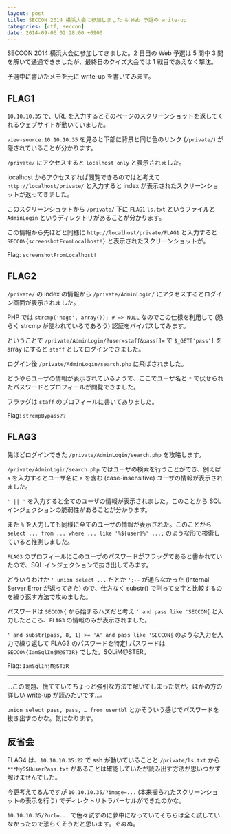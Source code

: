 ```yaml
---
layout: post
title: SECCON 2014 横浜大会に参加しました & Web 予選の write-up
categories: [ctf, seccon]
date: 2014-09-06 02:28:00 +0900
---
```


SECCON 2014 横浜大会に参加してきました。2 日目の Web 予選は 5 問中 3 問を解いて通過できましたが、最終日のクイズ大会では 1 戦目であえなく撃沈。

予選中に書いたメモを元に write-up を書いてみます。

## FLAG1
`10.10.10.35` で、URL を入力するとそのページのスクリーンショットを返してくれるウェブサイトが動いていました。

`view-source:10.10.10.35` を見ると下部に背景と同じ色のリンク (`/private/`) が隠されていることが分かります。

`/private/` にアクセスすると `localhost only` と表示されました。

localhost からアクセスすれば閲覧できるのではと考えて `http://localhost/private/` と入力すると index が表示されたスクリーンショットが返ってきました。

このスクリーンショットから `/private/` 下に `FLAG1` `ls.txt` というファイルと `AdminLogin` というディレクトリがあることが分かります。

この情報から先ほどと同様に `http://localhost/private/FLAG1` と入力すると `SECCON{screenshotFromLocalhost!}` と表示されたスクリーンショットが。

Flag: `screenshotFromLocalhost!`

## FLAG2
`/private/` の index の情報から `/private/AdminLogin/` にアクセスするとログイン画面が表示されました。

PHP では `strcmp('hoge', array()); # => NULL` なのでこの仕様を利用して (恐らく strcmp が使われているであろう) 認証をバイパスしてみます。

ということで `/private/AdminLogin/?user=staff&pass[]=` で `$_GET['pass']` を array にすると `staff` としてログインできました。

ログイン後 `/private/AdminLogin/search.php` に飛ばされました。

どうやらユーザの情報が表示されているようで、ここでユーザ名と `*` で伏せられたパスワードとプロフィールが閲覧できました。

フラッグは `staff` のプロフィールに書いてありました。

Flag: `strcmpBypass??`

## FLAG3
先ほどログインできた `/private/AdminLogin/search.php` を攻略します。

`/private/AdminLogin/search.php` ではユーザの検索を行うことができ、例えば `a` を入力するとユーザ名に `a` を含む (case-insensitive) ユーザの情報が表示されました。

`' || '` を入力すると全てのユーザの情報が表示されました。このことから SQL インジェクションの脆弱性があることが分かります。

また `%` を入力しても同様に全てのユーザの情報が表示された。このことから `select ... from ... where ... like '%${user}%' ...;` のような形で検索していると推測しました。

`FLAG3` のプロフィールにこのユーザのパスワードがフラッグであると書かれていたので、SQL インジェクションで抜き出してみます。

どういうわけか `' union select ...` だとか `';--` が通らなかった (Internal Server Error が返ってきた) ので、仕方なく substr() で削って文字と比較するのを繰り返す方法で攻めました。

パスワードは `SECCON{` から始まるハズだと考え `' and pass like 'SECCON{` と入力したところ、`FLAG3` の情報のみが表示されました。

`' and substr(pass, 8, 1) >= 'A' and pass like 'SECCON{` のような入力を人力で繰り返して FLAG3 のパスワードを特定! パスワードは `SECCON{IamSqlInjM@ST3R}` でした。SQLiM@STER。

Flag: `IamSqlInjM@ST3R`

---

…この問題、慌てていてちょっと強引な方法で解いてしまった気が。ほかの方の詳しい write-up が読みたいです…。

`union select pass, pass, … from usertbl` とかそういう感じでパスワードを抜き出すのかな。気になります。

## 反省会
FLAG4 は、`10.10.10.35:22` で ssh が動いていることと `/private/ls.txt` から `***MySSHuserPass.txt` があることは確認していたが読み出す方法が思いつかず解けませんでした。

今更考えてるんですが `10.10.10.35/?image=...` (本来撮られたスクリーンショットの表示を行う) でディレクトリトラバーサルができたのかな。

`10.10.10.35/?url=...` で色々試すのに夢中になっていてそちらは全く試していなかったので恐らくそうだと思います。ぐぬぬ。
